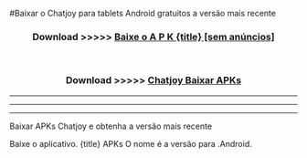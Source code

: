 #Baixar o Chatjoy   para tablets Android gratuitos a versão mais recente


<div align="center">
<h3>Download >>>>> <a href="https://pt-web.web.app/?pt= {title}">Baixe o A P K {title} [sem anúncios]</a></h3><br>

<h3>Download >>>>> <a href="https://pt-web.web.app/?pt= {title}">Chatjoy  Baixar APKs</a></h3>
</div>

----------------------------------------------------------

----------------------------------------------------------

----------------------------------------------------------

Baixar APKs Chatjoy  e obtenha a versão mais recente

Baixe o aplicativo. {title} APKs O nome é a versão para .Android.


